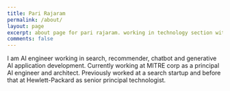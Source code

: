 ```yaml
---
title: Pari Rajaram
permalink: /about/
layout: page
excerpt: about page for pari rajaram. working in technology section with focus on AI, ML and NLP.
comments: false
---
```


I am AI engineer working in search, recommender, chatbot and generative AI application development. 
Currently working at MITRE corp as a principal AI engineer and architect. Previously worked at a search startup and before that at Hewlett-Packard as senior principal technologist. 
